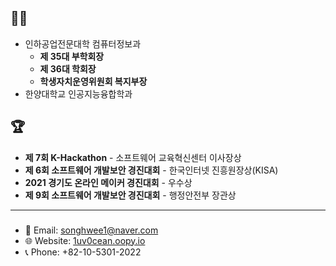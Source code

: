 ## 👨‍🎓
- 인하공업전문대학 컴퓨터정보과
  - **제 35대 부학회장**
  - **제 36대 학회장**
  - **학생자치운영위원회 복지부장**
- 한양대학교 인공지능융합학과

## 🏆
- **제 7회 K-Hackathon** - 소프트웨어 교육혁신센터 이사장상
- **제 6회 소프트웨어 개발보안 경진대회** - 한국인터넷 진흥원장상(KISA)
- **2021 경기도 온라인 메이커 경진대회** - 우수상
- **제 9회 소프트웨어 개발보안 경진대회** - 행정안전부 장관상

---
### 
- 📧 Email: [songhwee1@naver.com](mailto:songhwee1@naver.com)
- 🌐 Website: [1uv0cean.oopy.io](https://1uv0cean.oopy.io)
- 📞 Phone: +82-10-5301-2022
